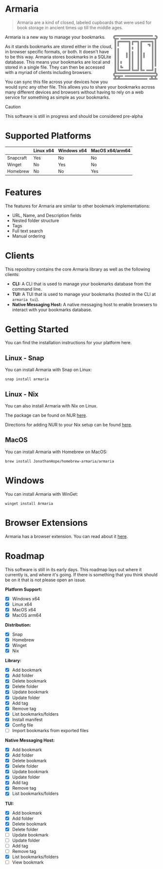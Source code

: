 # Armaria

> Armaria are a kind of closed, labeled cupboards that were used for book storage in ancient times up till the middle ages.

<img src="art/cabinet-grey-512-transparent.svg" align="right" width="30%" />

Armaria is a new way to manage your bookmarks.

As it stands bookmarks are stored either in the cloud, in browser specific formats, or both. It doesn't have to be this way. Armaria stores bookmarks in a SQLite database. This means your bookmarks are local and stored in a single file. They can then be accessed with a myriad of clients including browsers.

You can sync this file across your devices how you would sync any other file. This allows you to share your bookmarks across many different devices and browsers without having to rely on a web service for something as simple as your bookmarks.

> [!CAUTION]
> This software is still in progress and should be considered pre-alpha

# Supported Platforms

|           | Linux x64 | Windows x64 | MacOS x64/arm64 |
|-----------|-----------|-------------|-----------------|
| Snapcraft | Yes       | No          | No              |
| Winget    | No        | Yes         | No              |
| Homebrew  | No        | No          | Yes             |

# Features

The features for Armaria are similar to other bookmark implementations:

- URL, Name, and Description fields
- Nested folder structure
- Tags
- Full text search
- Manual ordering

# Clients

This repository contains the core Armaria library as well as the following clients:

- **CLI:** A CLI that is used to manage your bookmarks database from the command line.
- **TUI:** A TUI that is used to manage your bookmarks (hosted in the CLI at `armaria tui`).
- **Native Messaging Host:** A native messaging host to enable browsers to interact with your bookmarks database.

# Getting Started

You can find the installation instructions for your platform here.

## Linux - Snap

You can install Armaria with Snap on Linux:

``` shell
snap install armaria
```

## Linux - Nix

You can also install Armaria with Nix on Linux.

The package can be found on NUR [here](https://nur.nix-community.org/repos/armaria/).

Directions for adding NUR to your Nix setup can be found [here](https://github.com/nix-community/NUR).

## MacOS

You can install Armaria with Homebrew on MacOS:

``` shell
brew install JonathanHope/homebrew-armaria/armaria
```

# Windows

You can install Armaria with WinGet:

``` shell
winget install Armaria
```

# Browser Extensions

Armaria has a browser extension. You can read about it [here](https://github.com/jonathanhope/armaria-extension).

# Roadmap

This software is still in its early days. This roadmap lays out where it currently is, and where it's going. If there is something that you think should be on it that is not please open an issue.

**Platform Support:**

- [x] Windows x64
- [x] Linux x64
- [x] MacOS x64
- [x] MacOS arm64

**Distribution:**

- [x] Snap
- [x] Homebrew
- [x] Winget
- [x] Nix

**Library:**

- [x] Add bookmark
- [x] Add folder
- [x] Delete bookmark
- [x] Delete folder
- [x] Update bookmark
- [x] Update folder
- [x] Add tag
- [x] Remove tag
- [x] List bookmarks/folders
- [x] Install manifest
- [x] Config file
- [ ] Import bookmarks from exported files

**Native Messaging Host:**

- [x] Add bookmark
- [x] Add folder
- [x] Delete bookmark
- [x] Delete folder
- [x] Update bookmark
- [x] Update folder
- [x] Add tag
- [x] Remove tag
- [x] List bookmarks/folders

**TUI:**

- [X] Add bookmark
- [x] Add folder
- [x] Delete bookmark
- [x] Delete folder
- [ ] Update bookmark
- [ ] Update folder
- [ ] Add tag
- [ ] Remove tag
- [x] List bookmarks/folders
- [ ] View bookmark
